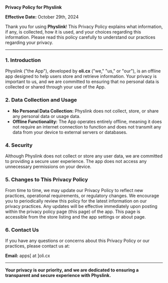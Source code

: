 **Privacy Policy for Physlink**

**Effective Date:** October 29th, 2024

Thank you for using **Physlink**! This Privacy Policy explains what information, if any, is collected, how it is used, and your choices regarding this information. Please read this policy carefully to understand our practices regarding your privacy.

---

### 1. **Introduction**

Physlink ("the App"), developed by **oli.cx** ("we," "us," or "our"), is an offline app designed to help users store and retrieve information. Your privacy is important to us, and we are committed to ensuring that no personal data is collected or shared through your use of the App.

### 2. **Data Collection and Usage**

- **No Personal Data Collection:** Physlink does not collect, store, or share any personal data or usage data.
- **Offline Functionality:** The App operates entirely offline, meaning it does not require an internet connection to function and does not transmit any data from your device to external servers or databases.


### 4. **Security**

Although Physlink does not collect or store any user data, we are committed to providing a secure user experience. The app does not access any unnecessary permissions on your device.

### 5. **Changes to This Privacy Policy**

From time to time, we may update our Privacy Policy to reflect new practices, operational requirements, or regulatory changes. We encourage you to periodically review this policy for the latest information on our privacy practices. Any updates will be effective immediately upon posting within the privacy policy page (this page) of the app. This page is accessible from the store listing and the app settings or about page.

### 6. **Contact Us**

If you have any questions or concerns about this Privacy Policy or our practices, please contact us at:

**Email:** apps[ at ]oli.cx

---

**Your privacy is our priority, and we are dedicated to ensuring a transparent and secure experience with Physlink.**